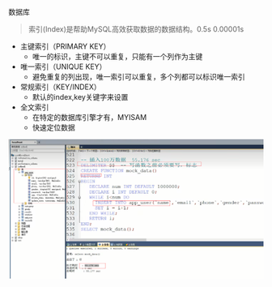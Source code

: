 数据库

> 索引(Index)是帮助MySQL高效获取数据的数据结构。0.5s	 0.00001s

- 主键索引（PRIMARY KEY）
  - 唯一的标识，主键不可以重复，只能有一个列作为主键
- 唯一索引（UNIQUE KEY）
  - 避免重复的列出现，唯一索引可以重复，多个列都可以标识唯一索引
- 常规索引（KEY/INDEX）
  - 默认的index,key关键字来设置
- 全文索引
  - 在特定的数据库引擎才有，MYISAM
  - 快速定位数据

![image-20220902105110730](img/image-20220902105110730.png)